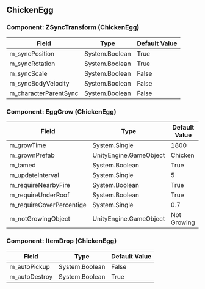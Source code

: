 ## ChickenEgg

### Component: ZSyncTransform (ChickenEgg)

|Field|Type|Default Value|
|---|---|---|
|m_syncPosition|System.Boolean|True|
|m_syncRotation|System.Boolean|True|
|m_syncScale|System.Boolean|False|
|m_syncBodyVelocity|System.Boolean|False|
|m_characterParentSync|System.Boolean|False|

### Component: EggGrow (ChickenEgg)

|Field|Type|Default Value|
|---|---|---|
|m_growTime|System.Single|1800|
|m_grownPrefab|UnityEngine.GameObject|Chicken|
|m_tamed|System.Boolean|True|
|m_updateInterval|System.Single|5|
|m_requireNearbyFire|System.Boolean|True|
|m_requireUnderRoof|System.Boolean|True|
|m_requireCoverPercentige|System.Single|0.7|
|m_notGrowingObject|UnityEngine.GameObject|Not Growing|

### Component: ItemDrop (ChickenEgg)

|Field|Type|Default Value|
|---|---|---|
|m_autoPickup|System.Boolean|False|
|m_autoDestroy|System.Boolean|True|


